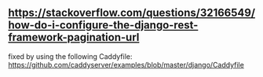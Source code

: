 ## https://stackoverflow.com/questions/32166549/how-do-i-configure-the-django-rest-framework-pagination-url
fixed by using the following Caddyfile: https://github.com/caddyserver/examples/blob/master/django/Caddyfile
